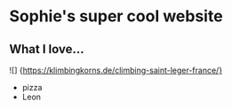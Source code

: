 # **Sophie's super cool website**

## What I love...

![] {https://klimbingkorns.de/climbing-saint-leger-france/}

- pizza
- Leon